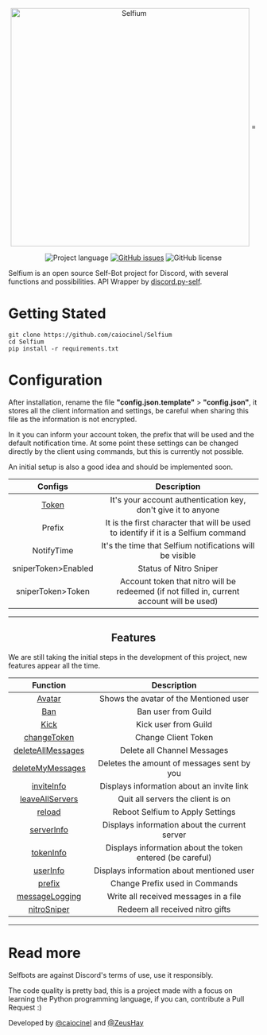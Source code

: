 <p align="center">
    <img width="480px" height="auto" src="https://i.imgur.com/FS3lNJQ.png" align="center" alt="Selfium" />
=
</p>
<p align="center">
    <img alt="Project language" src="https://img.shields.io/badge/language-Python-blue"></a>
    <a href="https://github.com/caiocinel/Selfium/issues"><img alt="GitHub issues" src="https://img.shields.io/github/issues/caiocinel/Selfium"></a>
    <img alt="GitHub license" src="https://img.shields.io/github/license/caiocinel/Selfium"></a>
    <br />
</p>
<p>Selfium is an open source Self-Bot project for Discord, with several functions and possibilities. API Wrapper by <a href="https://github.com/dolfies/discord.py-self">discord.py-self</a>.</p>

# Getting Stated

    git clone https://github.com/caiocinel/Selfium
    cd Selfium
    pip install -r requirements.txt

# Configuration
After installation, rename the file **"config.json.template"** > **"config.json"**, it stores all the client information and settings, be careful when sharing this file as the information is not encrypted.

In it you can inform your account token, the prefix that will be used and the default notification time. At some point these settings can be changed directly by the client using commands, but this is currently not possible.

An initial setup is also a good idea and should be implemented soon.

|                                         Configs                                          |               Description               |
| :---------------------------------------------------------------------------------------: | :-------------------------------------: |
| [Token](https://www.youtube.com/watch?v=YEgFvgg7ZPI)| It's your account authentication key, don't give it to anyone |
| Prefix    |It is the first character that will be used to identify if it is a Selfium command|
| NotifyTime   |It's the time that Selfium notifications will be visible|
| sniperToken>Enabled   |Status of Nitro Sniper|
| sniperToken>Token   |Account token that nitro will be redeemed (if not filled in, current account will be used)|

---------------------------------------------------------------------------------------
<p align="center">
    <h2 align="center">Features</h2>
</b >

We are still taking the initial steps in the development of this project, new features appear all the time.

|Function|Description|
|:---------------------------------------------------------------------------------------: | :-------------------------------------: |
|[Avatar](https://github.com/caiocinel/Selfium/blob/main/events/client/commands/avatar.py) |Shows the avatar of the Mentioned user|
|[Ban](https://github.com/caiocinel/Selfium/blob/main/events/client/commands/ban.py)    |Ban user from Guild|
|[Kick](https://github.com/caiocinel/Selfium/blob/main/events/client/commands/kick.py)   |Kick user from Guild|
|[changeToken](https://github.com/caiocinel/Selfium/blob/main/events/client/commands/changeToken.py)   |Change Client Token|
|[deleteAllMessages](https://github.com/caiocinel/Selfium/blob/main/events/client/commands/kick.py)   |Delete all Channel Messages|
|[deleteMyMessages](https://github.com/caiocinel/Selfium/blob/main/events/client/commands/deleteOwnMessages.py)   |Deletes the amount of messages sent by you|
|[inviteInfo](https://github.com/caiocinel/Selfium/blob/main/events/client/commands/inviteInfo.py)   |Displays information about an invite link|
|[leaveAllServers](https://github.com/caiocinel/Selfium/blob/main/events/client/commands/leaveAllServers.py)   |Quit all servers the client is on|
|[reload](https://github.com/caiocinel/Selfium/blob/main/events/client/commands/reload.py)   |Reboot Selfium to Apply Settings|
|[serverInfo](https://github.com/caiocinel/Selfium/blob/main/events/client/commands/serverInfo.py)   |Displays information about the current server|
|[tokenInfo](https://github.com/caiocinel/Selfium/blob/main/events/client/commands/tokenInfo.py)   |Displays information about the token entered (be careful)|
|[userInfo](https://github.com/caiocinel/Selfium/blob/main/events/client/commands/userInfo.py)   |Displays information about mentioned user|
|[prefix](https://github.com/caiocinel/Selfium/blob/main/events/client/commands/prefix.py)   |Change Prefix used in Commands|
|[messageLogging](https://github.com/caiocinel/Selfium/blob/main/events/client/commands/logMessages.py)   |Write all received messages in a file|
|[nitroSniper](https://github.com/caiocinel/Selfium/blob/main/events/client/commands/giftSniper.py)   |Redeem all received nitro gifts|

---------------------------------------------------------------------------------------



# Read more

Selfbots are against Discord's terms of use, use it responsibly.

The code quality is pretty bad, this is a project made with a focus on learning the Python programming language, if you can, contribute a Pull Request :)


Developed by [@caiocinel](https://github.com/caiocinel) and [@ZeusHay](https://github.com/ZeusHay)
</p>
